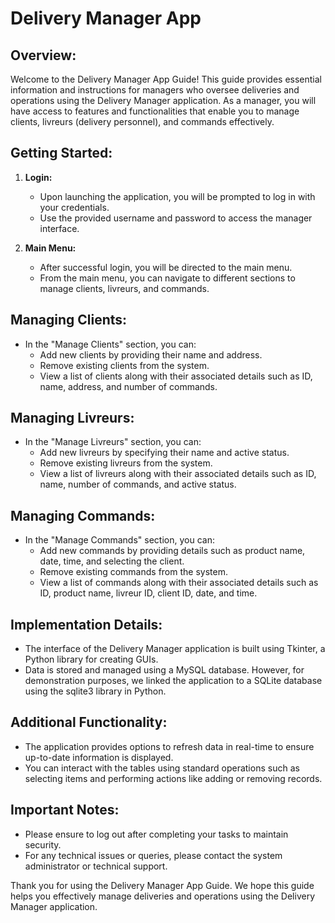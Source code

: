 # Delivery Manager App 

## Overview:
Welcome to the Delivery Manager App Guide! This guide provides essential information and instructions for managers who oversee deliveries and operations using the Delivery Manager application. As a manager, you will have access to features and functionalities that enable you to manage clients, livreurs (delivery personnel), and commands effectively.

## Getting Started:
1. **Login:**
   - Upon launching the application, you will be prompted to log in with your credentials.
   - Use the provided username and password to access the manager interface.

2. **Main Menu:**
   - After successful login, you will be directed to the main menu.
   - From the main menu, you can navigate to different sections to manage clients, livreurs, and commands.

## Managing Clients:
- In the "Manage Clients" section, you can:
  - Add new clients by providing their name and address.
  - Remove existing clients from the system.
  - View a list of clients along with their associated details such as ID, name, address, and number of commands.

## Managing Livreurs:
- In the "Manage Livreurs" section, you can:
  - Add new livreurs by specifying their name and active status.
  - Remove existing livreurs from the system.
  - View a list of livreurs along with their associated details such as ID, name, number of commands, and active status.

## Managing Commands:
- In the "Manage Commands" section, you can:
  - Add new commands by providing details such as product name, date, time, and selecting the client.
  - Remove existing commands from the system.
  - View a list of commands along with their associated details such as ID, product name, livreur ID, client ID, date, and time.
    
## Implementation Details:
- The interface of the Delivery Manager application is built using Tkinter, a Python library for creating GUIs.
- Data is stored and managed using a MySQL database. However, for demonstration purposes, we linked the application to a SQLite database using the sqlite3 library in Python.

## Additional Functionality:
- The application provides options to refresh data in real-time to ensure up-to-date information is displayed.
- You can interact with the tables using standard operations such as selecting items and performing actions like adding or removing records.

## Important Notes:
- Please ensure to log out after completing your tasks to maintain security.
- For any technical issues or queries, please contact the system administrator or technical support.

Thank you for using the Delivery Manager App Guide. We hope this guide helps you effectively manage deliveries and operations using the Delivery Manager application.
